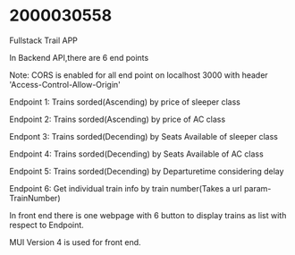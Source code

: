 # 2000030558
Fullstack Trail APP

In Backend API,there are 6 end points

Note: CORS is enabled for all end point on localhost 3000 with header 'Access-Control-Allow-Origin'

Endpoint 1: Trains sorded(Ascending) by price of sleeper class

Endpoint 2: Trains sorded(Ascending) by price of AC class

Endpont 3: Trains sorded(Decending) by Seats Available of sleeper class

Endpoint 4: Trains sorded(Decending) by Seats Available of AC class

Endpoint 5: Trains sorded(Decending) by Departuretime considering delay

Endpoint 6: Get individual train info by train number(Takes a url param-TrainNumber)

In front end there is one webpage with 6 button to display trains as list with respect to Endpoint.

MUI Version 4 is used for front end.
